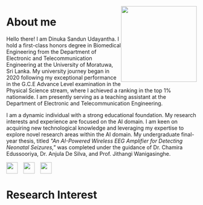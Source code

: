 [<img src="https://Dinuka-1999.github.io/my1.jpg" height="200" style="float: right;">](https://Dinuka-1999.github.io/my1.jpg)
# About me 
Hello there! I am Dinuka Sandun Udayantha. I hold a first-class honors degree in Biomedical Engineering from the Department of Electronic and Telecommunication Engineering at the University of Moratuwa, Sri Lanka. My university journey began in 2020 following my exceptional performance in the G.C.E Advance Level examination in the Physical Science stream, where I achieved a ranking in the top 1% nationwide. I am presently serving as a teaching assistant at the Department of Electronic and Telecommunication Engineering.

I am a dynamic individual with a strong educational foundation. My research interests and experience are focused on the AI domain. I am keen on acquiring new technological knowledge and leveraging my expertise to explore novel research areas within the AI domain. My undergraduate final-year thesis, titled _"An AI-Powered Wireless EEG Amplifier for Detecting Neonatal Seizures,"_ was completed under the guidance of Dr. Chamira Edussooriya, Dr. Anjula De Silva, and Prof. Jithangi Wanigasinghe. 

[<img src="https://Dinuka-1999.github.io/google-scholar.png" height="30" style="float: left;margin-right: 15px;">](https://scholar.google.com/citations?user=lGfk7YEAAAAJ&hl=en)[<img src="https://Dinuka-1999.github.io/linkedin.png" height="30" style="float: left;margin-right: 15px;">](https://www.linkedin.com/in/dinuka-sandun-5b120421b/)[<img src="https://github.githubassets.com/images/modules/logos_page/GitHub-Mark.png" height="30" style="float: left;">](https://github.com/Dinuka-1999)

<div style="clear: both;"></div>

# Research Interest

